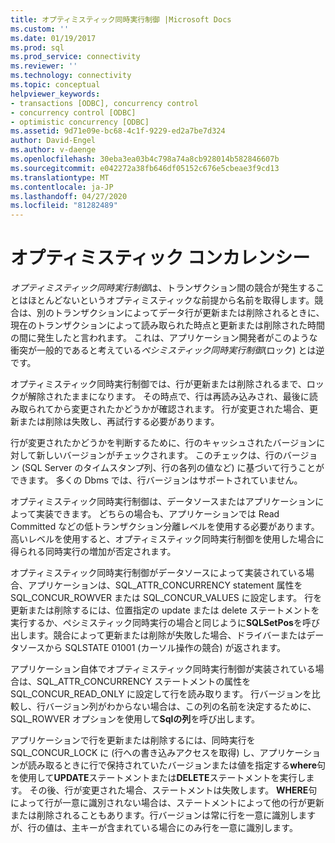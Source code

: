 ```yaml
---
title: オプティミスティック同時実行制御 |Microsoft Docs
ms.custom: ''
ms.date: 01/19/2017
ms.prod: sql
ms.prod_service: connectivity
ms.reviewer: ''
ms.technology: connectivity
ms.topic: conceptual
helpviewer_keywords:
- transactions [ODBC], concurrency control
- concurrency control [ODBC]
- optimistic concurrency [ODBC]
ms.assetid: 9d71e09e-bc68-4c1f-9229-ed2a7be7d324
author: David-Engel
ms.author: v-daenge
ms.openlocfilehash: 30eba3ea03b4c798a74a8cb928014b582846607b
ms.sourcegitcommit: e042272a38fb646df05152c676e5cbeae3f9cd13
ms.translationtype: MT
ms.contentlocale: ja-JP
ms.lasthandoff: 04/27/2020
ms.locfileid: "81282489"
---
```

# <a name="optimistic-concurrency"></a>オプティミスティック コンカレンシー
*オプティミスティック同時実行制御*は、トランザクション間の競合が発生することはほとんどないというオプティミスティックな前提から名前を取得します。競合は、別のトランザクションによってデータ行が更新または削除されるときに、現在のトランザクションによって読み取られた時点と更新または削除された時間の間に発生したと言われます。 これは、アプリケーション開発者がこのような衝突が一般的であると考えている*ペシミスティック同時実行制御*(ロック) とは逆です。  
  
 オプティミスティック同時実行制御では、行が更新または削除されるまで、ロックが解除されたままになります。 その時点で、行は再読み込みされ、最後に読み取られてから変更されたかどうかが確認されます。 行が変更された場合、更新または削除は失敗し、再試行する必要があります。  
  
 行が変更されたかどうかを判断するために、行のキャッシュされたバージョンに対して新しいバージョンがチェックされます。 このチェックは、行のバージョン (SQL Server のタイムスタンプ列、行の各列の値など) に基づいて行うことができます。 多くの Dbms では、行バージョンはサポートされていません。  
  
 オプティミスティック同時実行制御は、データソースまたはアプリケーションによって実装できます。 どちらの場合も、アプリケーションでは Read Committed などの低トランザクション分離レベルを使用する必要があります。高いレベルを使用すると、オプティミスティック同時実行制御を使用した場合に得られる同時実行の増加が否定されます。  
  
 オプティミスティック同時実行制御がデータソースによって実装されている場合、アプリケーションは、SQL_ATTR_CONCURRENCY statement 属性を SQL_CONCUR_ROWVER または SQL_CONCUR_VALUES に設定します。 行を更新または削除するには、位置指定の update または delete ステートメントを実行するか、ペシミスティック同時実行の場合と同じように**SQLSetPos**を呼び出します。競合によって更新または削除が失敗した場合、ドライバーまたはデータソースから SQLSTATE 01001 (カーソル操作の競合) が返されます。  
  
 アプリケーション自体でオプティミスティック同時実行制御が実装されている場合は、SQL_ATTR_CONCURRENCY ステートメントの属性を SQL_CONCUR_READ_ONLY に設定して行を読み取ります。 行バージョンを比較し、行バージョン列がわからない場合は、この列の名前を決定するために、SQL_ROWVER オプションを使用して**Sqlの列**を呼び出します。  
  
 アプリケーションで行を更新または削除するには、同時実行を SQL_CONCUR_LOCK に (行への書き込みアクセスを取得) し、アプリケーションが読み取るときに行で保持されていたバージョンまたは値を指定する**where**句を使用して**UPDATE**ステートメントまたは**DELETE**ステートメントを実行します。 その後、行が変更された場合、ステートメントは失敗します。 **WHERE**句によって行が一意に識別されない場合は、ステートメントによって他の行が更新または削除されることもあります。行バージョンは常に行を一意に識別しますが、行の値は、主キーが含まれている場合にのみ行を一意に識別します。
